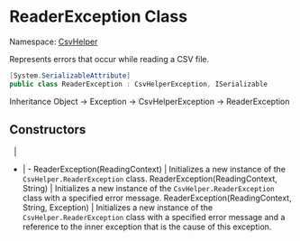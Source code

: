 # ReaderException Class

Namespace: [CsvHelper](/api/CsvHelper)

Represents errors that occur while reading a CSV file.

```cs
[System.SerializableAttribute]
public class ReaderException : CsvHelperException, ISerializable
```

Inheritance Object -> Exception -> CsvHelperException -> ReaderException

## Constructors
&nbsp; | &nbsp;
- | -
ReaderException(ReadingContext) | Initializes a new instance of the ``CsvHelper.ReaderException`` class.
ReaderException(ReadingContext, String) | Initializes a new instance of the ``CsvHelper.ReaderException`` class with a specified error message.
ReaderException(ReadingContext, String, Exception) | Initializes a new instance of the ``CsvHelper.ReaderException`` class with a specified error message and a reference to the inner exception that is the cause of this exception.
